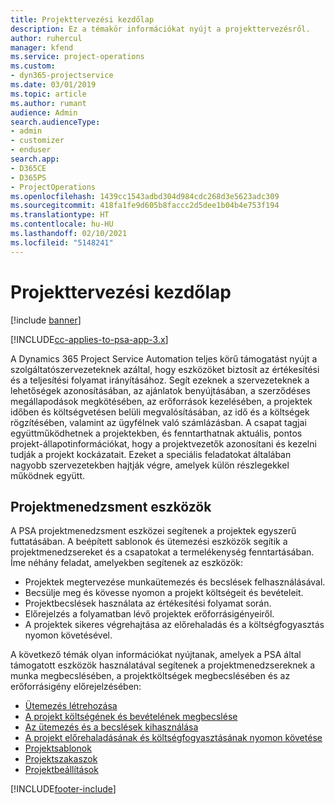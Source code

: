 ```yaml
---
title: Projekttervezési kezdőlap
description: Ez a témakör információkat nyújt a projekttervezésről.
author: ruhercul
manager: kfend
ms.service: project-operations
ms.custom:
- dyn365-projectservice
ms.date: 03/01/2019
ms.topic: article
ms.author: rumant
audience: Admin
search.audienceType:
- admin
- customizer
- enduser
search.app:
- D365CE
- D365PS
- ProjectOperations
ms.openlocfilehash: 1439cc1543adbd304d984cdc268d3e5623adc309
ms.sourcegitcommit: 418fa1fe9d605b8faccc2d5dee1b04b4e753f194
ms.translationtype: HT
ms.contentlocale: hu-HU
ms.lasthandoff: 02/10/2021
ms.locfileid: "5148241"
---
```

# <a name="project-planning-home-page"></a>Projekttervezési kezdőlap

[!include [banner](../includes/psa-now-project-operations.md)]

[!INCLUDE[cc-applies-to-psa-app-3.x](../includes/cc-applies-to-psa-app-3x.md)]

A Dynamics 365 Project Service Automation teljes körű támogatást nyújt a szolgáltatószervezeteknek azáltal, hogy eszközöket biztosít az értékesítési és a teljesítési folyamat irányításához. Segít ezeknek a szervezeteknek a lehetőségek azonosításában, az ajánlatok benyújtásában, a szerződéses megállapodások megkötésében, az erőforrások kezelésében, a projektek időben és költségvetésen belüli megvalósításában, az idő és a költségek rögzítésében, valamint az ügyfélnek való számlázásban. A csapat tagjai együttműködhetnek a projektekben, és fenntarthatnak aktuális, pontos projekt-állapotinformációkat, hogy a projektvezetők azonosítani és kezelni tudják a projekt kockázatait. Ezeket a speciális feladatokat általában nagyobb szervezetekben hajtják végre, amelyek külön részlegekkel működnek együtt.

## <a name="project-management-tools"></a>Projektmenedzsment eszközök

A PSA projektmenedzsment eszközei segítenek a projektek egyszerű futtatásában. A beépített sablonok és ütemezési eszközök segítik a projektmenedzsereket és a csapatokat a termelékenység fenntartásában. Íme néhány feladat, amelyekben segítenek az eszközök:

- Projektek megtervezése munkaütemezés és becslések felhasználásával.
- Becsülje meg és kövesse nyomon a projekt költségeit és bevételeit.
- Projektbecslések használata az értékesítési folyamat során.
- Előrejelzés a folyamatban lévő projektek erőforrásigényeiről.
- A projektek sikeres végrehajtása az előrehaladás és a költségfogyasztás nyomon követésével.

A következő témák olyan információkat nyújtanak, amelyek a PSA által támogatott eszközök használatával segítenek a projektmenedzsereknek a munka megbecslésében, a projektköltségek megbecslésében és az erőforrásigény előrejelzésében:

- [Ütemezés létrehozása](project-creating.md)
- [A projekt költségének és bevételének megbecslése](project-estimating.md)
- [Az ütemezés és a becslések kihasználása](project-leveraging.md)
- [A projekt előrehaladásának és költségfogyasztásának nyomon követése](project-tracking.md)
- [Projektsablonok](project-templates.md)
- [Projektszakaszok](project-stages.md)
- [Projektbeállítások](project-settings.md)


[!INCLUDE[footer-include](../includes/footer-banner.md)]
